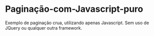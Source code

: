 # Paginação-com-Javascript-puro
Exemplo de paginação crua, utilizando apenas Javascript. Sem uso de JQuery ou qualquer outra framework.
